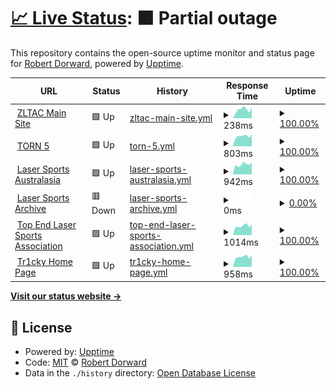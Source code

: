 # [📈 Live Status](https://status.tr1cky.au): <!--live status--> **🟧 Partial outage**

This repository contains the open-source uptime monitor and status page for [Robert Dorward](https://tr1cky.au), powered by [Upptime](https://github.com/upptime/upptime).

<!--start: status pages-->
<!-- This summary is generated by Upptime (https://github.com/upptime/upptime) -->
<!-- Do not edit this manually, your changes will be overwritten -->
<!-- prettier-ignore -->
| URL | Status | History | Response Time | Uptime |
| --- | ------ | ------- | ------------- | ------ |
| <img alt="" src="https://icons.duckduckgo.com/ip3/zltac.com.au.ico" height="13"> [ZLTAC Main Site](https://zltac.com.au) | 🟩 Up | [zltac-main-site.yml](https://github.com/DorwardTech/status/commits/HEAD/history/zltac-main-site.yml) | <details><summary><img alt="Response time graph" src="./graphs/zltac-main-site/response-time-week.png" height="20"> 238ms</summary><br><a href="https://status.tr1cky.au/history/zltac-main-site"><img alt="Response time 206" src="https://img.shields.io/endpoint?url=https%3A%2F%2Fraw.githubusercontent.com%2FDorwardTech%2Fstatus%2FHEAD%2Fapi%2Fzltac-main-site%2Fresponse-time.json"></a><br><a href="https://status.tr1cky.au/history/zltac-main-site"><img alt="24-hour response time 306" src="https://img.shields.io/endpoint?url=https%3A%2F%2Fraw.githubusercontent.com%2FDorwardTech%2Fstatus%2FHEAD%2Fapi%2Fzltac-main-site%2Fresponse-time-day.json"></a><br><a href="https://status.tr1cky.au/history/zltac-main-site"><img alt="7-day response time 238" src="https://img.shields.io/endpoint?url=https%3A%2F%2Fraw.githubusercontent.com%2FDorwardTech%2Fstatus%2FHEAD%2Fapi%2Fzltac-main-site%2Fresponse-time-week.json"></a><br><a href="https://status.tr1cky.au/history/zltac-main-site"><img alt="30-day response time 260" src="https://img.shields.io/endpoint?url=https%3A%2F%2Fraw.githubusercontent.com%2FDorwardTech%2Fstatus%2FHEAD%2Fapi%2Fzltac-main-site%2Fresponse-time-month.json"></a><br><a href="https://status.tr1cky.au/history/zltac-main-site"><img alt="1-year response time 206" src="https://img.shields.io/endpoint?url=https%3A%2F%2Fraw.githubusercontent.com%2FDorwardTech%2Fstatus%2FHEAD%2Fapi%2Fzltac-main-site%2Fresponse-time-year.json"></a></details> | <details><summary><a href="https://status.tr1cky.au/history/zltac-main-site">100.00%</a></summary><a href="https://status.tr1cky.au/history/zltac-main-site"><img alt="All-time uptime 99.99%" src="https://img.shields.io/endpoint?url=https%3A%2F%2Fraw.githubusercontent.com%2FDorwardTech%2Fstatus%2FHEAD%2Fapi%2Fzltac-main-site%2Fuptime.json"></a><br><a href="https://status.tr1cky.au/history/zltac-main-site"><img alt="24-hour uptime 100.00%" src="https://img.shields.io/endpoint?url=https%3A%2F%2Fraw.githubusercontent.com%2FDorwardTech%2Fstatus%2FHEAD%2Fapi%2Fzltac-main-site%2Fuptime-day.json"></a><br><a href="https://status.tr1cky.au/history/zltac-main-site"><img alt="7-day uptime 100.00%" src="https://img.shields.io/endpoint?url=https%3A%2F%2Fraw.githubusercontent.com%2FDorwardTech%2Fstatus%2FHEAD%2Fapi%2Fzltac-main-site%2Fuptime-week.json"></a><br><a href="https://status.tr1cky.au/history/zltac-main-site"><img alt="30-day uptime 100.00%" src="https://img.shields.io/endpoint?url=https%3A%2F%2Fraw.githubusercontent.com%2FDorwardTech%2Fstatus%2FHEAD%2Fapi%2Fzltac-main-site%2Fuptime-month.json"></a><br><a href="https://status.tr1cky.au/history/zltac-main-site"><img alt="1-year uptime 99.99%" src="https://img.shields.io/endpoint?url=https%3A%2F%2Fraw.githubusercontent.com%2FDorwardTech%2Fstatus%2FHEAD%2Fapi%2Fzltac-main-site%2Fuptime-year.json"></a></details>
| <img alt="" src="https://icons.duckduckgo.com/ip3/torn.lasersports.au.ico" height="13"> [TORN 5](https://torn.lasersports.au) | 🟩 Up | [torn-5.yml](https://github.com/DorwardTech/status/commits/HEAD/history/torn-5.yml) | <details><summary><img alt="Response time graph" src="./graphs/torn-5/response-time-week.png" height="20"> 803ms</summary><br><a href="https://status.tr1cky.au/history/torn-5"><img alt="Response time 836" src="https://img.shields.io/endpoint?url=https%3A%2F%2Fraw.githubusercontent.com%2FDorwardTech%2Fstatus%2FHEAD%2Fapi%2Ftorn-5%2Fresponse-time.json"></a><br><a href="https://status.tr1cky.au/history/torn-5"><img alt="24-hour response time 952" src="https://img.shields.io/endpoint?url=https%3A%2F%2Fraw.githubusercontent.com%2FDorwardTech%2Fstatus%2FHEAD%2Fapi%2Ftorn-5%2Fresponse-time-day.json"></a><br><a href="https://status.tr1cky.au/history/torn-5"><img alt="7-day response time 803" src="https://img.shields.io/endpoint?url=https%3A%2F%2Fraw.githubusercontent.com%2FDorwardTech%2Fstatus%2FHEAD%2Fapi%2Ftorn-5%2Fresponse-time-week.json"></a><br><a href="https://status.tr1cky.au/history/torn-5"><img alt="30-day response time 841" src="https://img.shields.io/endpoint?url=https%3A%2F%2Fraw.githubusercontent.com%2FDorwardTech%2Fstatus%2FHEAD%2Fapi%2Ftorn-5%2Fresponse-time-month.json"></a><br><a href="https://status.tr1cky.au/history/torn-5"><img alt="1-year response time 836" src="https://img.shields.io/endpoint?url=https%3A%2F%2Fraw.githubusercontent.com%2FDorwardTech%2Fstatus%2FHEAD%2Fapi%2Ftorn-5%2Fresponse-time-year.json"></a></details> | <details><summary><a href="https://status.tr1cky.au/history/torn-5">100.00%</a></summary><a href="https://status.tr1cky.au/history/torn-5"><img alt="All-time uptime 99.87%" src="https://img.shields.io/endpoint?url=https%3A%2F%2Fraw.githubusercontent.com%2FDorwardTech%2Fstatus%2FHEAD%2Fapi%2Ftorn-5%2Fuptime.json"></a><br><a href="https://status.tr1cky.au/history/torn-5"><img alt="24-hour uptime 100.00%" src="https://img.shields.io/endpoint?url=https%3A%2F%2Fraw.githubusercontent.com%2FDorwardTech%2Fstatus%2FHEAD%2Fapi%2Ftorn-5%2Fuptime-day.json"></a><br><a href="https://status.tr1cky.au/history/torn-5"><img alt="7-day uptime 100.00%" src="https://img.shields.io/endpoint?url=https%3A%2F%2Fraw.githubusercontent.com%2FDorwardTech%2Fstatus%2FHEAD%2Fapi%2Ftorn-5%2Fuptime-week.json"></a><br><a href="https://status.tr1cky.au/history/torn-5"><img alt="30-day uptime 99.92%" src="https://img.shields.io/endpoint?url=https%3A%2F%2Fraw.githubusercontent.com%2FDorwardTech%2Fstatus%2FHEAD%2Fapi%2Ftorn-5%2Fuptime-month.json"></a><br><a href="https://status.tr1cky.au/history/torn-5"><img alt="1-year uptime 99.87%" src="https://img.shields.io/endpoint?url=https%3A%2F%2Fraw.githubusercontent.com%2FDorwardTech%2Fstatus%2FHEAD%2Fapi%2Ftorn-5%2Fuptime-year.json"></a></details>
| <img alt="" src="https://icons.duckduckgo.com/ip3/lasersports.au.ico" height="13"> [Laser Sports Australasia](https://lasersports.au) | 🟩 Up | [laser-sports-australasia.yml](https://github.com/DorwardTech/status/commits/HEAD/history/laser-sports-australasia.yml) | <details><summary><img alt="Response time graph" src="./graphs/laser-sports-australasia/response-time-week.png" height="20"> 942ms</summary><br><a href="https://status.tr1cky.au/history/laser-sports-australasia"><img alt="Response time 1041" src="https://img.shields.io/endpoint?url=https%3A%2F%2Fraw.githubusercontent.com%2FDorwardTech%2Fstatus%2FHEAD%2Fapi%2Flaser-sports-australasia%2Fresponse-time.json"></a><br><a href="https://status.tr1cky.au/history/laser-sports-australasia"><img alt="24-hour response time 1090" src="https://img.shields.io/endpoint?url=https%3A%2F%2Fraw.githubusercontent.com%2FDorwardTech%2Fstatus%2FHEAD%2Fapi%2Flaser-sports-australasia%2Fresponse-time-day.json"></a><br><a href="https://status.tr1cky.au/history/laser-sports-australasia"><img alt="7-day response time 942" src="https://img.shields.io/endpoint?url=https%3A%2F%2Fraw.githubusercontent.com%2FDorwardTech%2Fstatus%2FHEAD%2Fapi%2Flaser-sports-australasia%2Fresponse-time-week.json"></a><br><a href="https://status.tr1cky.au/history/laser-sports-australasia"><img alt="30-day response time 1092" src="https://img.shields.io/endpoint?url=https%3A%2F%2Fraw.githubusercontent.com%2FDorwardTech%2Fstatus%2FHEAD%2Fapi%2Flaser-sports-australasia%2Fresponse-time-month.json"></a><br><a href="https://status.tr1cky.au/history/laser-sports-australasia"><img alt="1-year response time 1041" src="https://img.shields.io/endpoint?url=https%3A%2F%2Fraw.githubusercontent.com%2FDorwardTech%2Fstatus%2FHEAD%2Fapi%2Flaser-sports-australasia%2Fresponse-time-year.json"></a></details> | <details><summary><a href="https://status.tr1cky.au/history/laser-sports-australasia">100.00%</a></summary><a href="https://status.tr1cky.au/history/laser-sports-australasia"><img alt="All-time uptime 99.93%" src="https://img.shields.io/endpoint?url=https%3A%2F%2Fraw.githubusercontent.com%2FDorwardTech%2Fstatus%2FHEAD%2Fapi%2Flaser-sports-australasia%2Fuptime.json"></a><br><a href="https://status.tr1cky.au/history/laser-sports-australasia"><img alt="24-hour uptime 100.00%" src="https://img.shields.io/endpoint?url=https%3A%2F%2Fraw.githubusercontent.com%2FDorwardTech%2Fstatus%2FHEAD%2Fapi%2Flaser-sports-australasia%2Fuptime-day.json"></a><br><a href="https://status.tr1cky.au/history/laser-sports-australasia"><img alt="7-day uptime 100.00%" src="https://img.shields.io/endpoint?url=https%3A%2F%2Fraw.githubusercontent.com%2FDorwardTech%2Fstatus%2FHEAD%2Fapi%2Flaser-sports-australasia%2Fuptime-week.json"></a><br><a href="https://status.tr1cky.au/history/laser-sports-australasia"><img alt="30-day uptime 100.00%" src="https://img.shields.io/endpoint?url=https%3A%2F%2Fraw.githubusercontent.com%2FDorwardTech%2Fstatus%2FHEAD%2Fapi%2Flaser-sports-australasia%2Fuptime-month.json"></a><br><a href="https://status.tr1cky.au/history/laser-sports-australasia"><img alt="1-year uptime 99.93%" src="https://img.shields.io/endpoint?url=https%3A%2F%2Fraw.githubusercontent.com%2FDorwardTech%2Fstatus%2FHEAD%2Fapi%2Flaser-sports-australasia%2Fuptime-year.json"></a></details>
| <img alt="" src="https://icons.duckduckgo.com/ip3/archive.lasersports.au.ico" height="13"> [Laser Sports Archive](https://archive.lasersports.au) | 🟥 Down | [laser-sports-archive.yml](https://github.com/DorwardTech/status/commits/HEAD/history/laser-sports-archive.yml) | <details><summary><img alt="Response time graph" src="./graphs/laser-sports-archive/response-time-week.png" height="20"> 0ms</summary><br><a href="https://status.tr1cky.au/history/laser-sports-archive"><img alt="Response time 0" src="https://img.shields.io/endpoint?url=https%3A%2F%2Fraw.githubusercontent.com%2FDorwardTech%2Fstatus%2FHEAD%2Fapi%2Flaser-sports-archive%2Fresponse-time.json"></a><br><a href="https://status.tr1cky.au/history/laser-sports-archive"><img alt="24-hour response time 0" src="https://img.shields.io/endpoint?url=https%3A%2F%2Fraw.githubusercontent.com%2FDorwardTech%2Fstatus%2FHEAD%2Fapi%2Flaser-sports-archive%2Fresponse-time-day.json"></a><br><a href="https://status.tr1cky.au/history/laser-sports-archive"><img alt="7-day response time 0" src="https://img.shields.io/endpoint?url=https%3A%2F%2Fraw.githubusercontent.com%2FDorwardTech%2Fstatus%2FHEAD%2Fapi%2Flaser-sports-archive%2Fresponse-time-week.json"></a><br><a href="https://status.tr1cky.au/history/laser-sports-archive"><img alt="30-day response time 0" src="https://img.shields.io/endpoint?url=https%3A%2F%2Fraw.githubusercontent.com%2FDorwardTech%2Fstatus%2FHEAD%2Fapi%2Flaser-sports-archive%2Fresponse-time-month.json"></a><br><a href="https://status.tr1cky.au/history/laser-sports-archive"><img alt="1-year response time 0" src="https://img.shields.io/endpoint?url=https%3A%2F%2Fraw.githubusercontent.com%2FDorwardTech%2Fstatus%2FHEAD%2Fapi%2Flaser-sports-archive%2Fresponse-time-year.json"></a></details> | <details><summary><a href="https://status.tr1cky.au/history/laser-sports-archive">0.00%</a></summary><a href="https://status.tr1cky.au/history/laser-sports-archive"><img alt="All-time uptime 0.00%" src="https://img.shields.io/endpoint?url=https%3A%2F%2Fraw.githubusercontent.com%2FDorwardTech%2Fstatus%2FHEAD%2Fapi%2Flaser-sports-archive%2Fuptime.json"></a><br><a href="https://status.tr1cky.au/history/laser-sports-archive"><img alt="24-hour uptime 0.00%" src="https://img.shields.io/endpoint?url=https%3A%2F%2Fraw.githubusercontent.com%2FDorwardTech%2Fstatus%2FHEAD%2Fapi%2Flaser-sports-archive%2Fuptime-day.json"></a><br><a href="https://status.tr1cky.au/history/laser-sports-archive"><img alt="7-day uptime 0.00%" src="https://img.shields.io/endpoint?url=https%3A%2F%2Fraw.githubusercontent.com%2FDorwardTech%2Fstatus%2FHEAD%2Fapi%2Flaser-sports-archive%2Fuptime-week.json"></a><br><a href="https://status.tr1cky.au/history/laser-sports-archive"><img alt="30-day uptime 1.38%" src="https://img.shields.io/endpoint?url=https%3A%2F%2Fraw.githubusercontent.com%2FDorwardTech%2Fstatus%2FHEAD%2Fapi%2Flaser-sports-archive%2Fuptime-month.json"></a><br><a href="https://status.tr1cky.au/history/laser-sports-archive"><img alt="1-year uptime 0.00%" src="https://img.shields.io/endpoint?url=https%3A%2F%2Fraw.githubusercontent.com%2FDorwardTech%2Fstatus%2FHEAD%2Fapi%2Flaser-sports-archive%2Fuptime-year.json"></a></details>
| <img alt="" src="https://icons.duckduckgo.com/ip3/nt.lasersports.au.ico" height="13"> [Top End Laser Sports Association](https://nt.lasersports.au) | 🟩 Up | [top-end-laser-sports-association.yml](https://github.com/DorwardTech/status/commits/HEAD/history/top-end-laser-sports-association.yml) | <details><summary><img alt="Response time graph" src="./graphs/top-end-laser-sports-association/response-time-week.png" height="20"> 1014ms</summary><br><a href="https://status.tr1cky.au/history/top-end-laser-sports-association"><img alt="Response time 1158" src="https://img.shields.io/endpoint?url=https%3A%2F%2Fraw.githubusercontent.com%2FDorwardTech%2Fstatus%2FHEAD%2Fapi%2Ftop-end-laser-sports-association%2Fresponse-time.json"></a><br><a href="https://status.tr1cky.au/history/top-end-laser-sports-association"><img alt="24-hour response time 1181" src="https://img.shields.io/endpoint?url=https%3A%2F%2Fraw.githubusercontent.com%2FDorwardTech%2Fstatus%2FHEAD%2Fapi%2Ftop-end-laser-sports-association%2Fresponse-time-day.json"></a><br><a href="https://status.tr1cky.au/history/top-end-laser-sports-association"><img alt="7-day response time 1014" src="https://img.shields.io/endpoint?url=https%3A%2F%2Fraw.githubusercontent.com%2FDorwardTech%2Fstatus%2FHEAD%2Fapi%2Ftop-end-laser-sports-association%2Fresponse-time-week.json"></a><br><a href="https://status.tr1cky.au/history/top-end-laser-sports-association"><img alt="30-day response time 1079" src="https://img.shields.io/endpoint?url=https%3A%2F%2Fraw.githubusercontent.com%2FDorwardTech%2Fstatus%2FHEAD%2Fapi%2Ftop-end-laser-sports-association%2Fresponse-time-month.json"></a><br><a href="https://status.tr1cky.au/history/top-end-laser-sports-association"><img alt="1-year response time 1158" src="https://img.shields.io/endpoint?url=https%3A%2F%2Fraw.githubusercontent.com%2FDorwardTech%2Fstatus%2FHEAD%2Fapi%2Ftop-end-laser-sports-association%2Fresponse-time-year.json"></a></details> | <details><summary><a href="https://status.tr1cky.au/history/top-end-laser-sports-association">100.00%</a></summary><a href="https://status.tr1cky.au/history/top-end-laser-sports-association"><img alt="All-time uptime 99.89%" src="https://img.shields.io/endpoint?url=https%3A%2F%2Fraw.githubusercontent.com%2FDorwardTech%2Fstatus%2FHEAD%2Fapi%2Ftop-end-laser-sports-association%2Fuptime.json"></a><br><a href="https://status.tr1cky.au/history/top-end-laser-sports-association"><img alt="24-hour uptime 100.00%" src="https://img.shields.io/endpoint?url=https%3A%2F%2Fraw.githubusercontent.com%2FDorwardTech%2Fstatus%2FHEAD%2Fapi%2Ftop-end-laser-sports-association%2Fuptime-day.json"></a><br><a href="https://status.tr1cky.au/history/top-end-laser-sports-association"><img alt="7-day uptime 100.00%" src="https://img.shields.io/endpoint?url=https%3A%2F%2Fraw.githubusercontent.com%2FDorwardTech%2Fstatus%2FHEAD%2Fapi%2Ftop-end-laser-sports-association%2Fuptime-week.json"></a><br><a href="https://status.tr1cky.au/history/top-end-laser-sports-association"><img alt="30-day uptime 100.00%" src="https://img.shields.io/endpoint?url=https%3A%2F%2Fraw.githubusercontent.com%2FDorwardTech%2Fstatus%2FHEAD%2Fapi%2Ftop-end-laser-sports-association%2Fuptime-month.json"></a><br><a href="https://status.tr1cky.au/history/top-end-laser-sports-association"><img alt="1-year uptime 99.89%" src="https://img.shields.io/endpoint?url=https%3A%2F%2Fraw.githubusercontent.com%2FDorwardTech%2Fstatus%2FHEAD%2Fapi%2Ftop-end-laser-sports-association%2Fuptime-year.json"></a></details>
| <img alt="" src="https://icons.duckduckgo.com/ip3/tr1cky.au.ico" height="13"> [Tr1cky Home Page](https://tr1cky.au) | 🟩 Up | [tr1cky-home-page.yml](https://github.com/DorwardTech/status/commits/HEAD/history/tr1cky-home-page.yml) | <details><summary><img alt="Response time graph" src="./graphs/tr1cky-home-page/response-time-week.png" height="20"> 958ms</summary><br><a href="https://status.tr1cky.au/history/tr1cky-home-page"><img alt="Response time 1185" src="https://img.shields.io/endpoint?url=https%3A%2F%2Fraw.githubusercontent.com%2FDorwardTech%2Fstatus%2FHEAD%2Fapi%2Ftr1cky-home-page%2Fresponse-time.json"></a><br><a href="https://status.tr1cky.au/history/tr1cky-home-page"><img alt="24-hour response time 1126" src="https://img.shields.io/endpoint?url=https%3A%2F%2Fraw.githubusercontent.com%2FDorwardTech%2Fstatus%2FHEAD%2Fapi%2Ftr1cky-home-page%2Fresponse-time-day.json"></a><br><a href="https://status.tr1cky.au/history/tr1cky-home-page"><img alt="7-day response time 958" src="https://img.shields.io/endpoint?url=https%3A%2F%2Fraw.githubusercontent.com%2FDorwardTech%2Fstatus%2FHEAD%2Fapi%2Ftr1cky-home-page%2Fresponse-time-week.json"></a><br><a href="https://status.tr1cky.au/history/tr1cky-home-page"><img alt="30-day response time 1124" src="https://img.shields.io/endpoint?url=https%3A%2F%2Fraw.githubusercontent.com%2FDorwardTech%2Fstatus%2FHEAD%2Fapi%2Ftr1cky-home-page%2Fresponse-time-month.json"></a><br><a href="https://status.tr1cky.au/history/tr1cky-home-page"><img alt="1-year response time 1185" src="https://img.shields.io/endpoint?url=https%3A%2F%2Fraw.githubusercontent.com%2FDorwardTech%2Fstatus%2FHEAD%2Fapi%2Ftr1cky-home-page%2Fresponse-time-year.json"></a></details> | <details><summary><a href="https://status.tr1cky.au/history/tr1cky-home-page">100.00%</a></summary><a href="https://status.tr1cky.au/history/tr1cky-home-page"><img alt="All-time uptime 99.94%" src="https://img.shields.io/endpoint?url=https%3A%2F%2Fraw.githubusercontent.com%2FDorwardTech%2Fstatus%2FHEAD%2Fapi%2Ftr1cky-home-page%2Fuptime.json"></a><br><a href="https://status.tr1cky.au/history/tr1cky-home-page"><img alt="24-hour uptime 100.00%" src="https://img.shields.io/endpoint?url=https%3A%2F%2Fraw.githubusercontent.com%2FDorwardTech%2Fstatus%2FHEAD%2Fapi%2Ftr1cky-home-page%2Fuptime-day.json"></a><br><a href="https://status.tr1cky.au/history/tr1cky-home-page"><img alt="7-day uptime 100.00%" src="https://img.shields.io/endpoint?url=https%3A%2F%2Fraw.githubusercontent.com%2FDorwardTech%2Fstatus%2FHEAD%2Fapi%2Ftr1cky-home-page%2Fuptime-week.json"></a><br><a href="https://status.tr1cky.au/history/tr1cky-home-page"><img alt="30-day uptime 100.00%" src="https://img.shields.io/endpoint?url=https%3A%2F%2Fraw.githubusercontent.com%2FDorwardTech%2Fstatus%2FHEAD%2Fapi%2Ftr1cky-home-page%2Fuptime-month.json"></a><br><a href="https://status.tr1cky.au/history/tr1cky-home-page"><img alt="1-year uptime 99.94%" src="https://img.shields.io/endpoint?url=https%3A%2F%2Fraw.githubusercontent.com%2FDorwardTech%2Fstatus%2FHEAD%2Fapi%2Ftr1cky-home-page%2Fuptime-year.json"></a></details>

<!--end: status pages-->

[**Visit our status website →**](https://status.tr1cky.au)

## 📄 License

- Powered by: [Upptime](https://github.com/upptime/upptime)
- Code: [MIT](./LICENSE) © [Robert Dorward](https://tr1cky.au)
- Data in the `./history` directory: [Open Database License](https://opendatacommons.org/licenses/odbl/1-0/)
